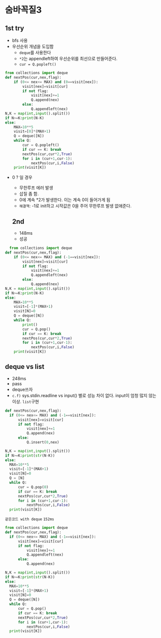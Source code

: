 # 숨바꼭질3
## 1st try
- bfs 사용
- 우선순위 개념을 도입함
  - `deque`를 사용한다
  - `*2`는 appendleft하여 우선순위를 최선으로 만들어준다.
  - `cur = Q.popleft()`
  
```python
from collections import deque
def nextPos(cur,nex,flag):
    if (0<= nex<= MAX) and (0==visit[nex]):
        visit[nex]=visit[cur]
        if not flag: 
            visit[nex]+=1
            Q.append(nex)
        else:
            Q.appendleft(nex)
N,K = map(int,input().split())
if N>=K:print(N-K)
else:
    MAX=10**5
    visit=[0]*(MAX+1)
    Q = deque([N])
    while Q:
        cur = Q.popleft()
        if cur == K: break
        nextPos(cur,cur*2,True)
        for i in (cur+1,cur-1):
            nextPos(cur,i,False)
    print(visit[K])
```
- 0 ? 일 경우
  - 무한루프 에러 발생
  - 삽질 좀 함.
  - 0에 계속 *2가 발생한다. 이는 계속 0이 들어가게 됨
  - `해결책`: -1로 init하고 시작값은 0을 주어 무한루프 발생 없애준다.
  
  ## 2nd
  - 148ms
  - 성공
```python
  from collections import deque
def nextPos(cur,nex,flag):
    if (0<= nex<= MAX) and (-1==visit[nex]):
        visit[nex]=visit[cur]
        if not flag: 
            visit[nex]+=1
            Q.appendleft(nex)
        else:
            Q.append(nex)
N,K = map(int,input().split())
if N>=K:print(N-K)
else:
    MAX=10**5
    visit=[-1]*(MAX+1)
    visit[N]=0
    Q = deque([N])
    while Q:        
        print()
        cur = Q.pop()
        if cur == K: break
        nextPos(cur,cur*2,True)
        for i in (cur+1,cur-1):
            nextPos(cur,i,False)
    print(visit[K])
  ```
  
  
  ## deque vs list
  - 248ms
  - pass
  - deque쓰자
  - `c.f)` sys.stdin.readline vs input() 별로 성능 차이 없다. input이 엄청 많지 않는 이상.
  `list`구현
  ```python
  def nextPos(cur,nex,flag):
    if (0<= nex<= MAX) and (-1==visit[nex]):
        visit[nex]=visit[cur]
        if not flag: 
            visit[nex]+=1
            Q.append(nex)
        else:
            Q.insert(0,nex)

N,K = map(int,input().split())
if N>=K:print(str(N-K))
else:
    MAX=10**5
    visit=[-1]*(MAX+1)
    visit[N]=0
    Q = [N]
    while Q:
        cur = Q.pop(0)
        if cur == K: break
        nextPos(cur,cur*2,True)
        for i in (cur+1,cur-1):
            nextPos(cur,i,False)
    print(visit[K])
  ```
  
  `같은코드 with deque`
  `152ms`
  ```python
  from collections import deque
def nextPos(cur,nex,flag):
    if (0<= nex<= MAX) and (-1==visit[nex]):
        visit[nex]=visit[cur]
        if not flag: 
            visit[nex]+=1
            Q.appendleft(nex)
        else:
            Q.append(nex)

N,K = map(int,input().split())
if N>=K:print(str(N-K))
else:
    MAX=10**5
    visit=[-1]*(MAX+1)
    visit[N]=0
    Q = deque([N])
    while Q:
        cur = Q.pop()
        if cur == K: break
        nextPos(cur,cur*2,True)
        for i in (cur+1,cur-1):
            nextPos(cur,i,False)
    print(visit[K])

  ```
